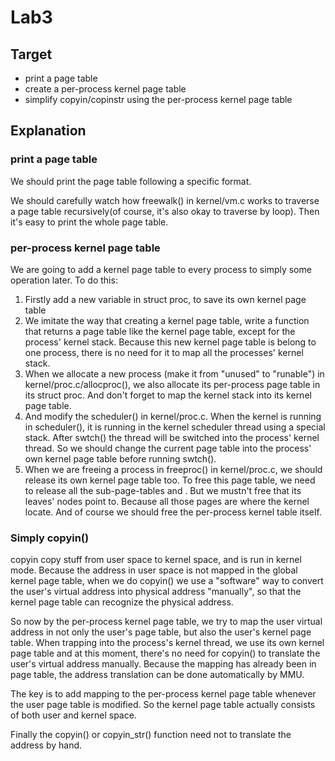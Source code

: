 # Lab3



## Target

- print a page table
- create a per-process kernel page table
- simplify copyin/copinstr using the per-process kernel page table



## Explanation

### print a page table

We should print the page table following a specific format.

We should carefully watch how freewalk() in kernel/vm.c works to traverse a page table recursively(of course, it's also okay to traverse by loop). Then it's easy to print the whole page table.

### per-process kernel page table

We are going to add a kernel page table to every process to simply some operation later. To do this:

1. Firstly add a new variable in struct proc, to save its own kernel page table
2. We imitate the way that creating a kernel page table, write a function that returns a page table like the kernel page table, except for the process' kernel stack. Because this new kernel page table is belong to one process, there is no need for it to map all the processes' kernel stack.
3. When we allocate a new process (make it from "unused" to "runable") in kernel/proc.c/allocproc(), we also allocate its per-process page table in its struct proc. And don't forget to map the kernel stack into its kernel page table.
4.  And modify the scheduler() in kernel/proc.c. When the kernel is running in scheduler(), it is running in the kernel scheduler thread using a special stack. After swtch() the thread will be switched into the process' kernel thread. So we should change the current page table into the process' own kernel page table before running swtch().
5. When we are freeing a process in freeproc() in kernel/proc.c, we should release its own kernel page table too. To free this page table, we need to release all the sub-page-tables and . But we mustn't free that its leaves' nodes point to. Because all those pages are where the kernel locate. And of course we should free the per-process kernel table itself.



### Simply copyin()

copyin copy stuff from user space to kernel space, and is run in kernel mode. Because the address in user space is not mapped in the global kernel page table, when we do copyin() we use a "software" way to convert the user's virtual address into physical address "manually", so that the kernel page table can recognize the physical address.

So now by the per-process kernel page table, we try to map the user virtual address in not only the user's page table, but also the user's kernel page table. When trapping into the process's kernel thread, we use its own kernel page table and at this moment, there's no need for copyin() to translate the user's virtual address manually. Because the mapping has already been in page table, the address translation can be done automatically by MMU.

The key is to add mapping to the per-process kernel page table whenever the user page table is modified. So the kernel page table actually consists of both user and kernel space.

Finally the copyin() or copyin_str() function need not to translate the address by hand.

